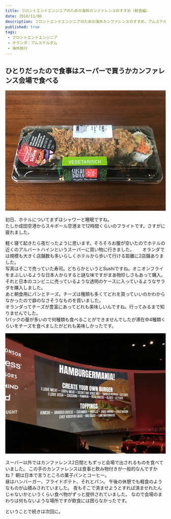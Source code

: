 ```yaml
---
title: フロントエンドエンジニアのための海外カンファレンスのすすめ（飲食編）
date: 2018/11/06
description: フロントエンドエンジニアのための海外カンファレンスのすすめ。アムステルダムで開催されたカンファレンスでの経験。
published: true
tags: 
 - フロントエンドエンジニア
 - オランダ：アムステルダム
 - 海外旅行
---
```


## ひとりだったので食事はスーパーで買うかカンファレンス会場で食べる

![Sushi](/images/photos/IMG_1220.JPG "Sushi")

初日、ホテルについてまずはシャワーと睡眠ですね。  
たしか成田空港からスキポール空港まで12時間くらいのフライトです。さすがに疲れました。  

<!-- more -->

軽く寝て起きたら夜だったように思います。そろそろお腹が空いたのでホテルの近くのアルバートハインというスーパーに買い物に行きました。　　
オランダでは規模も大きく店舗数も多いらしくホテルから歩いて行ける距離に2店舗ありました。  
写真はそこで売っていた寿司。どちらかというとSushiですね。オニオンフライをまぶしいるような日本人からすると謎な味ですがまあ物珍しさもあって購入。
それと日本のコンビニに売っているような透明のケースに入っているようなサラダを購入しました。  
あと朝食用にパンとチーズ。チーズは種類も多くてどれを買っていいのかわからなかったので癖のなさそうなものを買いました。  
オランダってチーズが豊富にあってどれも美味しいんですね。行ってみるまで知りませんでした。  
1パックの量が多いので何種類も食べることができませんでしたが滞在中4種類くらいをチーズを食べましたがどれも美味しかったです。

![Hamburgermania!](/images/photos/IMG_1235.JPG "Hamburgermania!")

スーパー以外ではカンファレンス2日間ともずっと会場で出されるものを食べていました。
この手のカンファレンスは食事と飲み物付きが一般的なんですかね？
朝は日本で言うところの菓子パンとコーヒー。  
昼はハンバーガー、フライドポテト、それとパン。
午後の休憩でも軽食のようなものが山積みされていました。
夜もそこで済ませようとすれば済ませれたんじゃないかというくらい食べ物がずっと提供されていました。
なので会場のまわりは何もないような場所ですが飲食には困らなかったです。

ということで続きは次回に。
